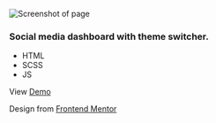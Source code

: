 ![Screenshot of page](/Screenshot-Social-Media-Dashboard-Small.png)

### Social media dashboard with theme switcher.

- HTML
- SCSS
- JS

View [Demo](http://sloppy-structure.surge.sh/)

Design from [Frontend Mentor](https://www.frontendmentor.io)
